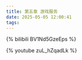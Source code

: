 ```yaml
---
title: 第五章 游戏服务
date: 2025-05-05 12:00:41
tags:
---
```



{% bilibili BV1Nd5GzeEps %}

{% youtube zuL_hZqadLk %}
